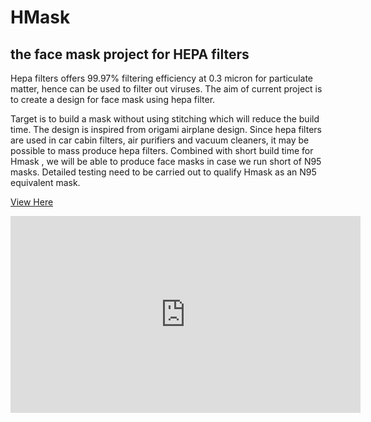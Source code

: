 # HMask
## the face mask project for HEPA filters


Hepa filters offers 99.97% filtering efficiency at 0.3 micron for particulate matter, hence can be used to filter out viruses. The aim of current project is to create a design for face mask using hepa filter.

Target is to build a mask without using stitching which will reduce the build time. The design is inspired from origami airplane design. Since hepa filters are used in car cabin filters, air purifiers and vacuum cleaners, it may be possible to mass produce hepa filters.  Combined with short build time for Hmask , we will be able to produce face masks in case we run short of N95 masks. Detailed testing need to be carried out to qualify Hmask as an N95 equivalent mask.

[View Here](https://youtu.be/WQjonYv3WdI)

<div align="center">
  <iframe width="560" height="315" src="https://www.youtube.com/embed/WQjonYv3WdI" frameborder="0" allow="accelerometer; autoplay; encrypted-media; gyroscope; picture-in-picture" allowfullscreen>
  </iframe>
</div>
